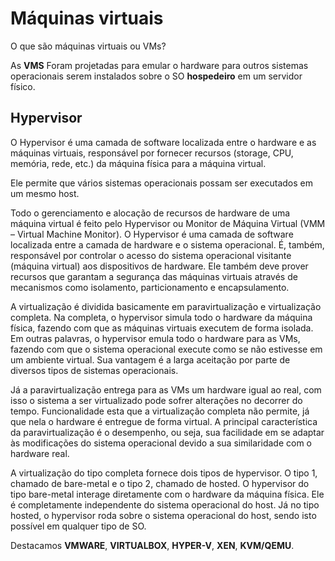 # Máquinas virtuais

O que são máquinas virtuais ou VMs?

As **VMS** Foram projetadas para emular o hardware para outros sistemas operacionais serem instalados sobre o SO **hospedeiro** em um servidor físico.

## Hypervisor

O Hypervisor é uma camada de software localizada entre o hardware e as máquinas virtuais, responsável por fornecer recursos (storage, CPU, memória, rede, etc.) da máquina física para a máquina virtual. 

Ele permite que vários sistemas operacionais possam ser executados em um mesmo host.

Todo o gerenciamento e alocação de recursos de hardware de uma máquina virtual é feito pelo Hypervisor ou Monitor de Máquina Virtual (VMM – Virtual Machine Monitor). O Hypervisor é uma camada de software localizada entre a camada de hardware e o sistema operacional. É, também, responsável por controlar o acesso do sistema operacional visitante (máquina virtual) aos dispositivos de hardware. Ele também deve prover recursos que garantam a segurança das máquinas virtuais através de mecanismos como isolamento, particionamento e encapsulamento.

A virtualização é dividida basicamente em paravirtualização e virtualização completa. Na completa, o hypervisor simula todo o hardware da máquina física, fazendo com que as máquinas virtuais executem de forma isolada. Em outras palavras, o hypervisor emula todo o hardware para as VMs, fazendo com que o sistema operacional execute como se não estivesse em um ambiente virtual. Sua vantagem é a larga aceitação por parte de diversos tipos de sistemas operacionais.

Já a paravirtualização entrega para as VMs um hardware igual ao real, com isso o sistema a ser virtualizado pode sofrer alterações no decorrer do tempo. Funcionalidade esta que a virtualização completa não permite, já que nela o hardware é entregue de forma virtual. A principal característica da paravirtualização é o desempenho, ou seja, sua facilidade em se adaptar às modificações do sistema operacional devido a sua similaridade com o hardware real.

A virtualização do tipo completa fornece dois tipos de hypervisor. O tipo 1, chamado de bare-metal e o tipo 2, chamado de hosted. O hypervisor do tipo bare-metal interage diretamente com o hardware da máquina física. Ele é completamente independente do sistema operacional do host. Já no tipo hosted, o hypervisor roda sobre o sistema operacional do host, sendo isto possível em qualquer tipo de SO.

Destacamos **VMWARE**, **VIRTUALBOX**, **HYPER-V**, **XEN**, **KVM/QEMU**.
